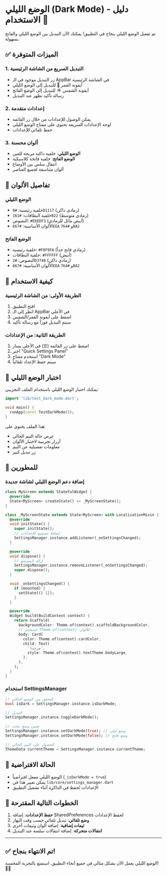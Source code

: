 # الوضع الليلي (Dark Mode) - دليل الاستخدام 🌙

تم تفعيل الوضع الليلي بنجاح في التطبيق! يمكنك الآن التبديل بين الوضع الليلي والفاتح بسهولة.

## ✅ الميزات المتوفرة

### 1. التبديل السريع من الشاشة الرئيسية
- زر التبديل موجود في الـ AppBar في الشاشة الرئيسية
- أيقونة القمر 🌙 للتبديل إلى الوضع الليلي
- أيقونة الشمس ☀️ للتبديل إلى الوضع الفاتح
- رسالة تأكيد تظهر عند التبديل

### 2. إعدادات متقدمة
- يمكن الوصول للإعدادات من خلال زر القائمة
- لوحة الإعدادات السريعة تحتوي على مفتاح الوضع الليلي
- حفظ تلقائي للإعدادات

### 3. ألوان محسنة
- **الوضع الليلي**: خلفية داكنة مريحة للعين
- **الوضع الفاتح**: خلفية فاتحة كلاسيكية
- انتقال سلس بين الأوضاع
- ألوان متناسقة لجميع العناصر

## 🎨 تفاصيل الألوان

### الوضع الليلي
- خلفية رئيسية: `#0D1117` (رمادي داكن)
- خلفية البطاقات: `#161B22` (رمادي متوسط)
- النصوص: `#E6EDF3` (أبيض مائل للرمادي)
- الألوان الأساسية: `#667EEA` و `#764BA2`

### الوضع الفاتح
- خلفية رئيسية: `#F8F9FA` (رمادي فاتح جداً)
- خلفية البطاقات: `#FFFFFF` (أبيض)
- النصوص: `#2D3748` (رمادي داكن)
- الألوان الأساسية: `#667EEA` و `#764BA2`

## 🚀 كيفية الاستخدام

### الطريقة الأولى: من الشاشة الرئيسية
1. افتح التطبيق
2. انظر إلى الـ AppBar في الأعلى
3. اضغط على أيقونة القمر/الشمس
4. سيتم التبديل فوراً مع رسالة تأكيد

### الطريقة الثانية: من الإعدادات
1. اضغط على زر القائمة (☰) في الأعلى يسار
2. اختر "Quick Settings Panel"
3. استخدم مفتاح "Dark Mode"
4. سيتم حفظ الإعداد تلقائياً

## 🧪 اختبار الوضع الليلي

يمكنك اختبار الوضع الليلي باستخدام الملف التجريبي:

```dart
import 'lib/test_dark_mode.dart';

void main() {
  runApp(const TestDarkMode());
}
```

هذا الملف يحتوي على:
- عرض حالة الثيم الحالي
- أزرار تجريبية لاختبار الألوان
- معلومات تفصيلية عن الثيم
- زر تبديل كبير

## 🔧 للمطورين

### إضافة دعم الوضع الليلي لشاشة جديدة

```dart
class MyScreen extends StatefulWidget {
  @override
  State<MyScreen> createState() => _MyScreenState();
}

class _MyScreenState extends State<MyScreen> with LocalizationMixin {
  @override
  void initState() {
    super.initState();
    // إضافة مستمع للإعدادات
    SettingsManager.instance.addListener(_onSettingsChanged);
  }

  @override
  void dispose() {
    // إزالة المستمع
    SettingsManager.instance.removeListener(_onSettingsChanged);
    super.dispose();
  }

  void _onSettingsChanged() {
    if (mounted) {
      setState(() {});
    }
  }

  @override
  Widget build(BuildContext context) {
    return Scaffold(
      backgroundColor: Theme.of(context).scaffoldBackgroundColor,
      // استخدم Theme.of(context) للألوان
      body: Card(
        color: Theme.of(context).cardColor,
        child: Text(
          'مرحبا',
          style: Theme.of(context).textTheme.bodyLarge,
        ),
      ),
    );
  }
}
```

### استخدام SettingsManager

```dart
// التحقق من الوضع الحالي
bool isDark = SettingsManager.instance.isDarkMode;

// التبديل
SettingsManager.instance.toggleDarkMode();

// تعيين وضع محدد
SettingsManager.instance.setDarkMode(true); // وضع ليلي
SettingsManager.instance.setDarkMode(false); // وضع فاتح

// الحصول على الثيم الحالي
ThemeData currentTheme = SettingsManager.instance.currentTheme;
```

## 📱 الحالة الافتراضية

- الوضع الليلي مفعل افتراضياً (`_isDarkMode = true`)
- يمكن تغيير هذا في `lib/core/settings_manager.dart`
- الإعدادات تُحفظ في الذاكرة أثناء تشغيل التطبيق

## 🎯 الخطوات التالية المقترحة

1. **حفظ الإعدادات**: إضافة SharedPreferences لحفظ الإعدادات
2. **وضع تلقائي**: تبديل تلقائي حسب وقت النهار
3. **ثيمات إضافية**: إضافة ألوان وثيمات أخرى
4. **انتقالات متحركة**: إضافة انتقالات سلسة عند التبديل

---

## ✅ تم الانتهاء بنجاح!

الوضع الليلي يعمل الآن بشكل مثالي في جميع أنحاء التطبيق. استمتع بالتجربة المحسنة! 🌙✨
